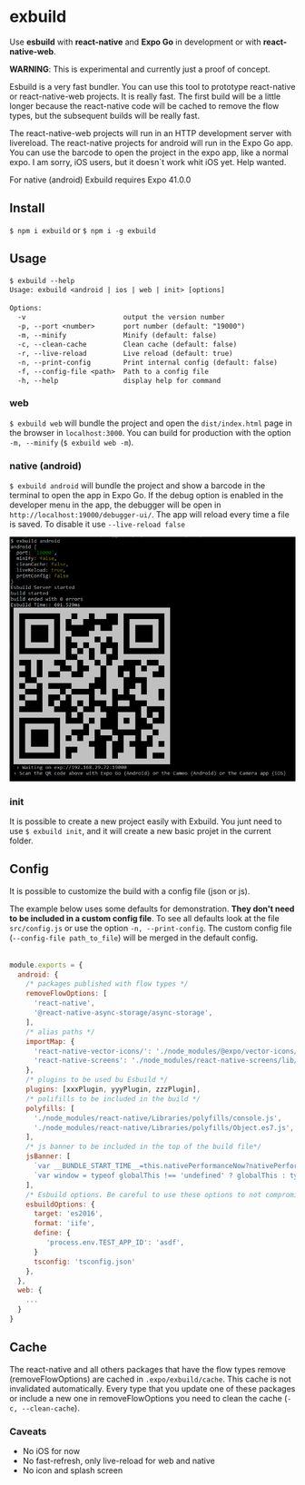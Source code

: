 # exbuild

Use **esbuild** with **react-native** and **Expo Go** in development or with **react-native-web**.

**WARNING**: This is experimental and currently just a proof of concept.

Esbuild is a very fast bundler. You can use this tool to prototype react-native or react-native-web projects. It is really fast. The first build will be a little longer because the react-native code will be cached to remove the flow types, but the subsequent builds will be really fast.

The react-native-web projects will run in an HTTP development server with livereload. The react-native projects for android will run in the Expo Go app. You can use the barcode to open the project in the expo app, like a normal expo. I am sorry, iOS users, but it doesn`t work whit iOS yet. Help wanted.

For native (android) Exbuild requires Expo 41.0.0

## Install

`$ npm i exbuild` or `$ npm i -g exbuild`

## Usage

```
$ exbuild --help
Usage: exbuild <android | ios | web | init> [options]

Options:
  -v                        output the version number
  -p, --port <number>       port number (default: "19000")
  -m, --minify              Minify (default: false)
  -c, --clean-cache         Clean cache (default: false)
  -r, --live-reload         Live reload (default: true)
  -n, --print-config        Print internal config (default: false)
  -f, --config-file <path>  Path to a config file
  -h, --help                display help for command
```

### web

`$ exbuild web` will bundle the project and open the `dist/index.html` page in the browser in `localhost:3000`.
You can build for production with the option `-m, --minify` (`$ exbuild web -m`).

### native (android)

`$ exbuild android` will bundle the project and show a barcode in the terminal to open the app in Expo Go. If the debug option is enabled in the developer menu in the app, the debugger will be open in `http://localhost:19000/debugger-ui/`.
The app will reload every time a file is saved. To disable it use `--live-reload false`

![](console-barcode.png)

### init

It is possible to create a new project easily with Exbuild. You junt need to use `$ exbuild init`, and it will create a new basic projet in the current folder.

## Config

It is possible to customize the build with a config file (json or js).

The example below uses some defaults for demonstration. **They don't need to be included in a custom config file**. To see all defaults look at the file `src/config.js` or use the option `-n, --print-config`.
The custom config file (`--config-file path_to_file`) will be merged in the default config.

```javascript

module.exports = {
  android: {
    /* packages published with flow types */
    removeFlowOptions: [
      'react-native',
      '@react-native-async-storage/async-storage',
    ],
    /* alias paths */
    importMap: {
      'react-native-vector-icons/': './node_modules/@expo/vector-icons/',  // all subdirectories and files will be aliased
      'react-native-screens': './node_modules/react-native-screens/lib/module/index.native.js', // only the root will be will be aliased
    },
    /* plugins to be used bu Esbuild */
    plugins: [xxxPlugin, yyyPlugin, zzzPlugin],
    /* polifills to be included in the build */
    polyfills: [
      './node_modules/react-native/Libraries/polyfills/console.js',
      './node_modules/react-native/Libraries/polyfills/Object.es7.js',
    ],
    /* js banner to be included in the top of the build file*/
    jsBanner: [
      `var __BUNDLE_START_TIME__=this.nativePerformanceNow?nativePerformanceNow():Date.now()`,
      `var window = typeof globalThis !== 'undefined' ? globalThis : typeof global !== 'undefined' ? global : typeof window !== 'undefined' ? window : this;`,
    ],
    /* Esbuild options. Be careful to use these options to not compromisse the build */
    esbuildOptions: {
      target: 'es2016',
      format: 'iife',
      define: {
         'process.env.TEST_APP_ID': 'asdf',
      }
      tsconfig: 'tsconfig.json'
    },
  },
  web: {
    ...
  }
}

```

## Cache

The react-native and all others packages that have the flow types remove (removeFlowOptions) are cached in `.expo/exbuild/cache`. This cache is not invalidated automatically. Every type that you update one of these packages or include a new one in removeFlowOptions you need to clean the cache (`-c, --clean-cache`).

### Caveats

- No iOS for now
- No fast-refresh, only live-reload for web and native
- No icon and splash screen
